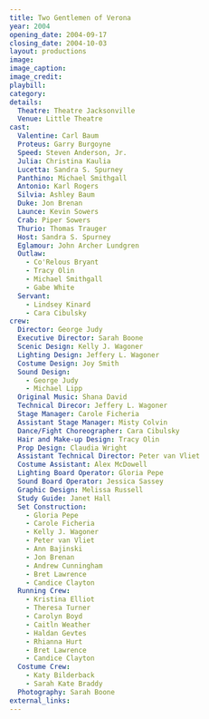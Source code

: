 ```yaml
---
title: Two Gentlemen of Verona
year: 2004
opening_date: 2004-09-17
closing_date: 2004-10-03
layout: productions
image:
image_caption:
image_credit:
playbill: 
category: 
details:
  Theatre: Theatre Jacksonville
  Venue: Little Theatre
cast:
  Valentine: Carl Baum
  Proteus: Garry Burgoyne
  Speed: Steven Anderson, Jr.
  Julia: Christina Kaulia
  Lucetta: Sandra S. Spurney
  Panthino: Michael Smithgall
  Antonio: Karl Rogers
  Silvia: Ashley Baum
  Duke: Jon Brenan
  Launce: Kevin Sowers
  Crab: Piper Sowers
  Thurio: Thomas Trauger
  Host: Sandra S. Spurney
  Eglamour: John Archer Lundgren
  Outlaw:
    - Co'Relous Bryant
    - Tracy Olin
    - Michael Smithgall
    - Gabe White
  Servant:
    - Lindsey Kinard
    - Cara Cibulsky
crew:
  Director: George Judy
  Executive Director: Sarah Boone
  Scenic Design: Kelly J. Wagoner
  Lighting Design: Jeffery L. Wagoner
  Costume Design: Joy Smith
  Sound Design:
    - George Judy
    - Michael Lipp
  Original Music: Shana David
  Technical Direcor: Jeffery L. Wagoner
  Stage Manager: Carole Ficheria
  Assistant Stage Manager: Misty Colvin
  Dance/Fight Choreographer: Cara Cibulsky
  Hair and Make-up Design: Tracy Olin
  Prop Design: Claudia Wright
  Assistant Technical Director: Peter van Vliet
  Costume Assistant: Alex McDowell
  Lighting Board Operator: Gloria Pepe
  Sound Board Operator: Jessica Sassey
  Graphic Design: Melissa Russell
  Study Guide: Janet Hall
  Set Construction:
    - Gloria Pepe
    - Carole Ficheria
    - Kelly J. Wagoner
    - Peter van Vliet
    - Ann Bajinski
    - Jon Brenan
    - Andrew Cunningham
    - Bret Lawrence
    - Candice Clayton
  Running Crew:
    - Kristina Elliot
    - Theresa Turner
    - Carolyn Boyd
    - Caitln Weather
    - Haldan Gevtes
    - Rhianna Hurt
    - Bret Lawrence
    - Candice Clayton
  Costume Crew:
    - Katy Bilderback
    - Sarah Kate Braddy
  Photography: Sarah Boone
external_links:
---
```

